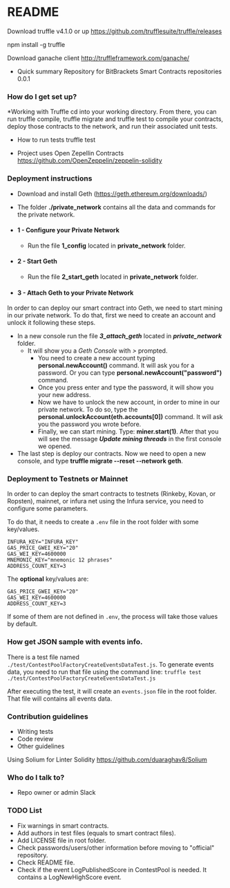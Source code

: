 # README #

Download truffle v4.1.0 or up
https://github.com/trufflesuite/truffle/releases

npm install -g truffle

Download ganache client
http://truffleframework.com/ganache/

* Quick summary
Repository for BitBrackets Smart Contracts repositories
0.0.1

### How do I get set up? ###

*Working with Truffle
cd into your working directory.
From there, you can run truffle compile, truffle migrate and truffle test to compile your contracts, deploy those contracts to the network, and run their associated unit tests.

* How to run tests
truffle test

* Project uses Open Zepellin Contracts
https://github.com/OpenZeppelin/zeppelin-solidity

### Deployment instructions ###

* Download and install Geth (https://geth.ethereum.org/downloads/)
* The folder **./private_network** contains all the data and commands for the private network.

* #### 1 - Configure your Private Network ####
    * Run the file **1_config** located in **private_network** folder.
* #### 2 - Start Geth ####
    * Run the file **2_start_geth** located in **private_network** folder.
* #### 3 - Attach Geth to your Private Network ####

In order to can deploy our smart contract into Geth, we need to start mining in our private network. To do that, first we need to create an account and unlock it following these steps.

* In a new console run the file ***3_attach_geth*** located in ***private_network*** folder.
    * It will show you a *Geth Console* with *>* prompted. 
        * You need to create a new account typing **personal.newAccount()** command. It will ask you for a password. Or you can type **personal.newAccount("password")** command.
        * Once you press enter and type the password, it will show you your new address.
        * Now we have to unlock the new account, in order to mine in our private network. To do so, type the **personal.unlockAccount(eth.accounts[0])** command. It will ask you the password you wrote before.
        * Finally, we can start mining. Type: **miner.start(1)**. After that you will see the message ***Update mining threads*** in the first console we opened.
* The last step is deploy our contracts. Now we need to open a new console, and type **truffle migrate --reset --network geth**.

### Deployment to Testnets or Mainnet ###

In order to can deploy the smart contracts to testnets (Rinkeby, Kovan, or Ropsten), mainnet, or infura net using the Infura service, you need to configure some parameters.

To do that, it needs to create a ``.env`` file in the root folder with some key/values.

```
INFURA_KEY="INFURA_KEY"
GAS_PRICE_GWEI_KEY="20"
GAS_WEI_KEY=4600000
MNEMONIC_KEY="mnemonic 12 phrases"
ADDRESS_COUNT_KEY=3
```

The **optional** key/values are:
```
GAS_PRICE_GWEI_KEY="20"
GAS_WEI_KEY=4600000
ADDRESS_COUNT_KEY=3
```
If some of them are not defined in ``.env``, the process will take those values by default.

### How get JSON sample with events info. ###

There is a test file named ```./test/ContestPoolFactoryCreateEventsDataTest.js```. To generate events data, you need to run that file using the command line:
```truffle test ./test/ContestPoolFactoryCreateEventsDataTest.js```

After executing the test, it will create an ```events.json``` file in the root folder. That file will contains all events data.

### Contribution guidelines ###

* Writing tests
* Code review
* Other guidelines

Using Solium for Linter Solidity https://github.com/duaraghav8/Solium

### Who do I talk to? ###

* Repo owner or admin
Slack

### TODO List ##

* Fix warnings in smart contracts.
* Add authors in test files (equals to smart contract files).
* Add LICENSE file in root folder.
* Check passwords/users/other information before moving to "official" repository.
* Check README file.
* Check if the event LogPublishedScore in ContestPool is needed. It contains a LogNewHighScore event.